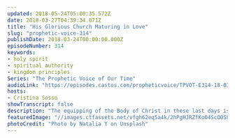 ```yaml
---
updated: 2018-05-24T05:00:35.572Z
date: 2018-03-27T04:39:34.071Z
title: "His Glorious Church Maturing in Love"
slug: "prophetic-voice-314"
publishDate: 2018-03-24T00:00:00.000Z
episodeNumber: 314
keywords:
- holy spirit
- spiritual authority
- kingdom principles
Series: "The Prophetic Voice of Our Time"
audioLink: "https://episodes.castos.com/propheticvoice/TPVOT-E314-18-03-24-25-His-Glorious-Church-Maturing-in-Love.mp3"
hosts:
- Cristina Sosso
showTranscript: false
description: "The equipping of the Body of Christ in these last days is going to be different than previous preparation... to allow the Body of Christ to be able to focus on our Lord Jesus Christ and to implement His ways of doing things in every area of our lives and in every sector of society, not just in the four walls of our ministry buildings."
featuredImage: "//images.ctfassets.net/vfgh62eq5a4k/2hPgHJRZfKoO4ScO0S8GIi/6789b056733d266804bf6da29ed17cb9/natalia-y-340640-unsplash__1_.jpg"
photoCredit: "Photo by Natalia Y on Unsplash"
---
```

